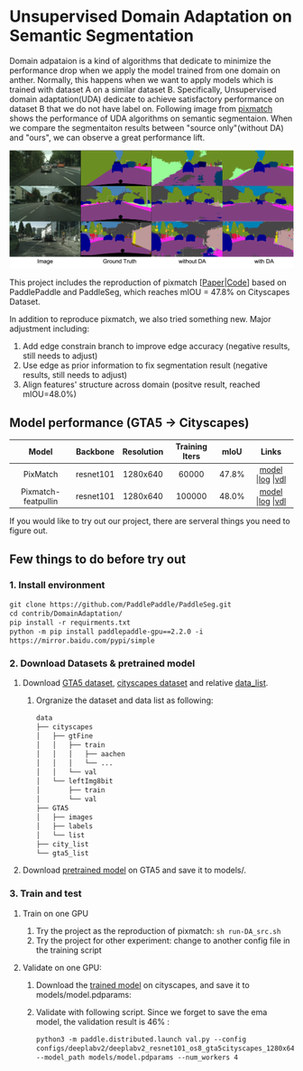 # Unsupervised Domain Adaptation on Semantic Segmentation

Domain adpataion is a kind of algorithms that dedicate to minimize the performance drop when we apply the model trained from one domain on anther. Normally, this happens when we want to apply models which is trained with dataset A on a similar dataset B. Specifically, Unsupervised domain adaptation(UDA) dedicate to achieve satisfactory performance on dataset B that we do not have label on. Following image from [pixmatch](https://arxiv.org/abs/2105.08128) shows the performance of UDA algorithms on semantic segmentaion. When we compare the segmentaiton results between "source only"(without DA) and "ours", we can observe a great performance lift.

![image-20211116171626323](https://github.com/PaddlePaddle/PaddleSeg/blob/0012de96c95fe9fddac1dd98284cfcaa4bae3842/contrib/DomainAdaptation/docs/domain_adaptation.png)

This project includes the reproduction of pixmatch [[Paper](https://arxiv.org/abs/2105.08128)|[Code](https://github.com/lukemelas/pixmatch)] based on PaddlePaddle and PaddleSeg, which reaches mIOU = 47.8% on Cityscapes Dataset.

In addition to reproduce pixmatch, we also tried something new. Major adjustment including:

1. Add edge constrain branch to improve edge accuracy (negative results, still needs to adjust)
2. Use edge as prior information to fix segmentation result (negative results, still needs to adjust)
3. Align features' structure across domain (positve result, reached mIOU=48.0%)

## Model performance (GTA5 -> Cityscapes)

|        Model        | Backbone  | Resolution | Training Iters | mIoU  |                            Links                             |
| :-----------------: | :-------: | :--------: | :------------: | :---: | :----------------------------------------------------------: |
|      PixMatch       | resnet101 |  1280x640  |     60000      | 47.8% | [model](https://bj.bcebos.com/paddleseg/domain_adaptation/gta5_to_cityscapes/pixmatch/model.pdparams) \|[log](https://bj.bcebos.com/paddleseg/domain_adaptation/gta5_to_cityscapes/pixmatch/train.log) \|[vdl](https://www.paddlepaddle.org.cn/paddle/visualdl/service/app/index?id=432b12ae9a79eedd0db35277835ee419) |
| Pixmatch-featpullin | resnet101 |  1280x640  |     100000     | 48.0% | [model](https://bj.bcebos.com/paddleseg/domain_adaptation/gta5_to_cityscapes/pixmatch_featpullin/model.pdparams) \|[log](https://bj.bcebos.com/paddleseg/domain_adaptation/gta5_to_cityscapes/pixmatch_featpullin/train.log) \|[vdl](https://www.paddlepaddle.org.cn/paddle/visualdl/service/app/scalar?id=77c2de204c9fb00844afb88dd42ba365) |

If you would like to try out our project, there are serveral things you need to figure out.

## Few things to do before try out

### 1. Install environment

```
git clone https://github.com/PaddlePaddle/PaddleSeg.git
cd contrib/DomainAdaptation/
pip install -r requirments.txt
python -m pip install paddlepaddle-gpu==2.2.0 -i https://mirror.baidu.com/pypi/simple
```

### 2. Download Datasets & pretrained model

1. Download [GTA5 dataset](https://download.visinf.tu-darmstadt.de/data/from_games/),  [cityscapes dataset](https://www.cityscapes-dataset.com/) and relative [data_list](https://github.com/lukemelas/pixmatch/tree/master/datasets).

   1. Orgranize the dataset and data list as following:

      ```
      data
      ├── cityscapes
      │   ├── gtFine
      │   │   ├── train
      │   │   │   ├── aachen
      │   │   │   └── ...
      │   │   └── val
      │   └── leftImg8bit
      │       ├── train
      │       └── val
      ├── GTA5
      │   ├── images
      │   ├── labels
      │   └── list
      ├── city_list
      └── gta5_list
      ```

2. Download [pretrained model](https://bj.bcebos.com/paddleseg/domain_adaptation/pretrained//gta5_pretrained.pdparams) on GTA5 and save it to models/.

### 3. Train and test

1. Train on one GPU

   1. Try the project as the reproduction of pixmatch:  `sh run-DA_src.sh`
   2. Try the project for other experiment:  change to another config file in the training script

2. Validate on one GPU:

   1. Download the [trained model](https://bj.bcebos.com/paddleseg/domain_adaptation/gta5_to_cityscapes/pixmatch/model.pdparams) on cityscapes, and save it to models/model.pdparams:

   2. Validate with following script. Since we forget to save the ema model, the validation result is 46% :

      ```
      python3 -m paddle.distributed.launch val.py --config configs/deeplabv2/deeplabv2_resnet101_os8_gta5cityscapes_1280x640_160k_newds_gta5src.yml --model_path models/model.pdparams --num_workers 4
      ```
